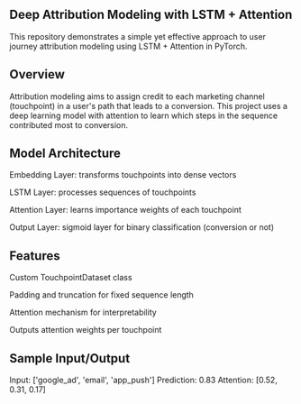 ## Deep Attribution Modeling with LSTM + Attention

This repository demonstrates a simple yet effective approach to user journey attribution modeling using LSTM + Attention in PyTorch.

## Overview

Attribution modeling aims to assign credit to each marketing channel (touchpoint) in a user's path that leads to a conversion. This project uses a deep learning model with attention to learn which steps in the sequence contributed most to conversion.

## Model Architecture

Embedding Layer: transforms touchpoints into dense vectors

LSTM Layer: processes sequences of touchpoints

Attention Layer: learns importance weights of each touchpoint

Output Layer: sigmoid layer for binary classification (conversion or not)

## Features

Custom TouchpointDataset class

Padding and truncation for fixed sequence length

Attention mechanism for interpretability

Outputs attention weights per touchpoint

## Sample Input/Output

Input: ['google_ad', 'email', 'app_push']
Prediction: 0.83
Attention: [0.52, 0.31, 0.17]
